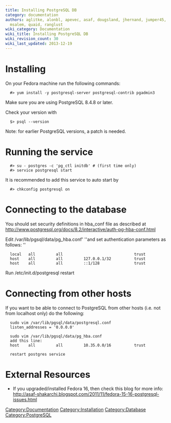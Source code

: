 ```yaml
---
title: Installing PostgreSQL DB
category: documentation
authors: aglitke, alonbl, apevec, asaf, dougsland, jhernand, jumper45, lpeer, moti,
  msalem, quaid, ranglust
wiki_category: Documentation
wiki_title: Installing PostgreSQL DB
wiki_revision_count: 30
wiki_last_updated: 2013-12-19
---
```


# Installing

On your Fedora machine run the following commands:

      #> yum install -y postgresql-server postgresql-contrib pgadmin3

Make sure you are using PostgreSQL 8.4.8 or later.

Check your version with

      $> psql --version

Note: for earlier PostgreSQL versions, a patch is needed.

# Running the service

      #> su - postgres -c 'pg_ctl initdb' # (first time only)
      #> service postgresql start

It is recommended to add this service to auto start by

      #> chkconfig postgresql on

# Connecting to the database

You should set security definitions in hba_conf file as described at
 <http://www.postgresql.org/docs/8.2/interactive/auth-pg-hba-conf.html>

Edit /var/lib/pgsql/data/pg_hba.conf' ''and set authentication parameters as follows: ''

      local   all         all                               trust
      host    all         all         127.0.0.1/32          trust
      host    all         all         ::1/128               trust

Run /etc/init.d/postgresql restart

# Connecting from other hosts

If you want to be able to connect to PostgreSQL from other hosts (i.e. not from localhost only) do the following:

      sudo vim /var/lib/pgsql/data/postgresql.conf
      listen_addresses = '0.0.0.0'

      sudo vim /var/lib/pgsql/data/pg_hba.conf
      add this line:
      host    all         all         10.35.0.0/16          trust

      restart postgres service

# External Resources

*   If you upgraded/installed Fedora 16, then check this blog for more info: <http://asaf-shakarchi.blogspot.com/2011/11/fedora-15-16-postgresql-issues.html>

<Category:Documentation> <Category:Installation> <Category:Database> <Category:PostgreSQL>
